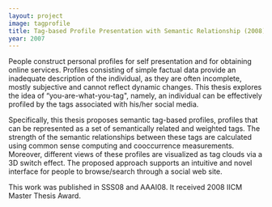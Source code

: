 ```yaml
---
layout: project
image: tagprofile
title: Tag-based Profile Presentation with Semantic Relationship (2008)
year: 2007
---
```


People construct personal profiles for self presentation and for obtaining online services. Profiles consisting of simple factual data provide an inadequate description of the individual, as they are often incomplete, mostly subjective and cannot reflect dynamic changes. This thesis explores the idea of “you-are-what-you-tag", namely, an individual can be effectively profiled by the tags associated with his/her social media. 

Specifically, this thesis proposes semantic tag-based profiles, profiles that can be represented as a set of semantically related and weighted tags. The strength of the semantic relationships between these tags are calculated using common sense computing and cooccurrence measurements. Moreover, different views of these profiles are visualized as tag clouds via a 3D switch effect. The proposed approach supports an intuitive and novel interface for people to browse/search through a social web site. 

This work was published in SSS08 and AAAI08. It received 2008 IICM Master Thesis Award.
